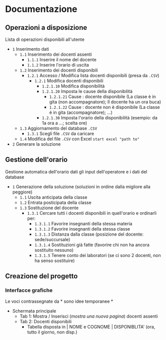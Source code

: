Documentazione
==============

Operazioni a disposizione
-------------------------

Lista di operazioni disponibili all'utente

- `1` Inserimento dati
    - `1.1` Inserimento dei docenti assenti
        - `1.1.1` Inserire il nome del docente
        - `1.1.2` Inserire l'orario di uscita
    - `1.2` Inserimento dei docenti disponibili
        - `1.2.1` Accesso / Modifica lista docenti disponibili (presa da `.CSV`)
            - `1.2.1` Modifica docenti disponibili  
                - `1.2.1.10` Modifica disponibilità
                - `1.2.1.20` Imposta le cause della disponibilità
                    - `1.2.1.21` Cause : docente disponibile (La classe è in gita (non accompagnatore); Il docente ha un ora buca)     
                    - `1.2.1.22` Cause : docente non è disponibile (La classe è in gita (accompagnatore); ...)     
                - `1.2.1.30` Imposta l'orario della disponibilità (esempio: da 1a ora a ...; scelta ore)
    - `1.3` Aggiornamento del database `.CSV`
        - `1.3.1` Scegli file `.CSV` da caricare   
    - `1.4` Modifica del file `.CSV` con Excel `start excel "path to"`
- `2` Generare la soluzione

Gestione dell'orario
--------------------

Gestione automatica dell'orario dati gli input dell'operatore e i dati del database

- `1` Generazione della soluzione (soluzioni in ordine dalla migliore alla peggiore)
    - `1.1` Uscita anticipata della classe    
    - `1.2` Entrata posticipata della classe    
    - `1.3` Sostituzione del docente   
        - `1.3.1` Cercare tutti i docenti disponibili in quell'orario e ordinarli per:
            - `1.3.1.1` Favorire insegnanti della stessa materia
            - `1.3.1.2` Favorire insegnanti della stessa classe
            - `1.3.1.3` Distanza dalla classe (posizione del docente: sede/succursale)
            - `1.3.1.4` Sostituzioni già fatte (favorire chi non ha ancora sostituito nessuno)
            - `1.3.1.5` Tenere conto dei laboratori (se ci sono 2 docenti, non ha senso sostituire)

Creazione del progetto
----------------------

### Interfacce grafiche

Le voci contrassegnate da * sono idee temporanee *

- Schermata principale
    - Tab 1: Mostra / Inserisci (*mostra una nuova pagina*) docenti assenti 
    - Tab 2: Docenti disponibili
        - Tabella disposta in | NOME e COGNOME | DISPONIBLITA' (ora, tutto il giorno, non disp.)    
